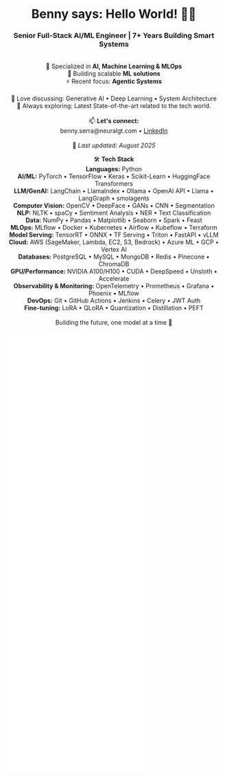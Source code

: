 <div align="center">  
  <p>
    <h1>Benny says: Hello World! 👋🤖</h1>
    <h3>Senior Full-Stack AI/ML Engineer | 7+ Years Building Smart Systems</h3>
    <br>🧠 Specialized in <strong>AI, Machine Learning & MLOps</strong>  
    <br>🚀 Building scalable <strong>ML solutions</strong>  
    <br>⚡ Recent focus: <strong>Agentic Systems</strong>  
    <br><br>💬 Love discussing: Generative AI • Deep Learning • System Architecture  
    <br>🎯 Always exploring: Latest State-of-the-art related to the tech world.  
    <br><br>📫 <strong>Let's connect:</strong>  
    <br>benny.serra@neuralgt.com • <a href="https://www.linkedin.com/in/benny-serra-87b609165/">LinkedIn</a>  
    <br><br>📆 <em>Last updated: August 2025</em>
  </p>
</div>

<div align="center">
  🛠️ <strong>Tech Stack</strong>  
  <br><strong>Languages:</strong> Python 
  <br><strong>AI/ML:</strong> PyTorch • TensorFlow • Keras • Scikit-Learn • HuggingFace Transformers  
  <br><strong>LLM/GenAI:</strong> LangChain • LlamaIndex • Ollama • OpenAI API • Llama • LangGraph • smolagents  
  <br><strong>Computer Vision:</strong> OpenCV • DeepFace • GANs • CNN • Segmentation  
  <br><strong>NLP:</strong> NLTK • spaCy • Sentiment Analysis • NER • Text Classification  
  <br><strong>Data:</strong> NumPy • Pandas • Matplotlib • Seaborn • Spark • Feast  
  <br><strong>MLOps:</strong> MLflow • Docker • Kubernetes • Airflow • Kubeflow • Terraform  
  <br><strong>Model Serving:</strong> TensorRT • ONNX • TF Serving • Triton • FastAPI • vLLM  
  <br><strong>Cloud:</strong> AWS (SageMaker, Lambda, EC2, S3, Bedrock) • Azure ML • GCP • Vertex AI  
  <br><strong>Databases:</strong> PostgreSQL • MySQL • MongoDB • Redis • Pinecone • ChromaDB  
  <br><strong>GPU/Performance:</strong> NVIDIA A100/H100 • CUDA • DeepSpeed • Unsloth • Accelerate  
  <br><strong>Observability & Monitoring:</strong> OpenTelemetry • Prometheus • Grafana • Phoenix • MLflow  
  <br><strong>DevOps:</strong> Git • GitHub Actions • Jenkins • Celery • JWT Auth  
  <br><strong>Fine-tuning:</strong> LoRA • QLoRA • Quantization • Distillation • PEFT  
  <br><br>Building the future, one model at a time 🚀
</div>

![Metrics](/github-metrics.svg)
